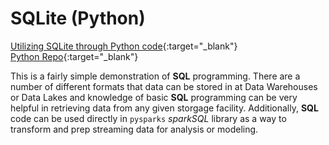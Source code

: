 # SQLite (Python)

[Utilizing SQLite through Python code](https://bphigg.github.io/python_data/sqlite_python.html){:target="_blank"}  
[Python Repo](https://github.com/bphigg/python_data){:target="_blank"}

This is a fairly simple demonstration of **SQL** programming. There are a number of different formats that data can be stored in at Data Warehouses or Data Lakes and knowledge of basic **SQL** programming can be very helpful in retrieving data from any given storgage facility. Additionally, **SQL** code can be used directly in `pysparks` *sparkSQL* library as a way to transform and prep streaming data for analysis or modeling.
